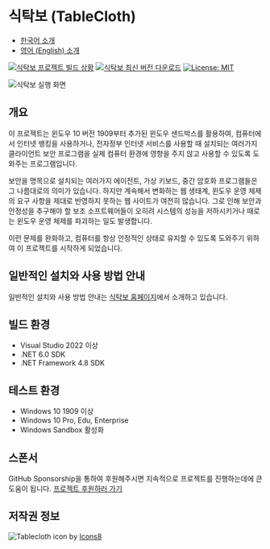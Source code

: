 # 식탁보 (TableCloth)

* [한국어 소개](README.md)
* [영어 (English) 소개](README.EN.md)

[![식탁보 프로젝트 빌드 상황](https://github.com/dotnetdev-kr/TableCloth/actions/workflows/publish-msi.yml/badge.svg)](https://github.com/yourtablecloth/TableCloth/actions)
[![식탁보 최신 버전 다운로드](https://img.shields.io/github/v/release/yourtablecloth/tablecloth)](https://github.com/yourtablecloth/TableCloth/releases)
[![License: MIT](https://img.shields.io/badge/License-MIT-yellow.svg)](LICENSE.txt)

![식탁보 실행 화면](docs/images/TableCloth.png)

## 개요

이 프로젝트는 윈도우 10 버전 1909부터 추가된 윈도우 샌드박스를 활용하여, 컴퓨터에서 인터넷 뱅킹을 사용하거나, 전자정부 인터넷 서비스를 사용할 때 설치되는 여러가지 클라이언트 보안 프로그램을 실제 컴퓨터 환경에 영향을 주지 않고 사용할 수 있도록 도와주는 프로그램입니다.

보안을 명목으로 설치되는 여러가지 에이전트, 가상 키보드, 중간 암호화 프로그램들은 그 나름대로의 의미가 있습니다. 하지만 계속해서 변화하는 웹 생태계, 윈도우 운영 체제의 요구 사항을 제대로 반영하지 못하는 웹 사이트가 여전히 많습니다. 그로 인해 보안과 안정성을 추구해야 할 보조 소프트웨어들이 오히려 시스템의 성능을 저하시키거나 때로는 윈도우 운영 체제를 파괴하는 일도 발생합니다.

이런 문제를 완화하고, 컴퓨터를 항상 안정적인 상태로 유지할 수 있도록 도와주기 위하여 이 프로젝트를 시작하게 되었습니다.

## 일반적인 설치와 사용 방법 안내

일반적인 설치와 사용 방법 안내는 [식탁보 홈페이지](https://yourtablecloth.github.io)에서 소개하고 있습니다.

## 빌드 환경

* Visual Studio 2022 이상
* .NET 6.0 SDK
* .NET Framework 4.8 SDK

## 테스트 환경

* Windows 10 1909 이상
* Windows 10 Pro, Edu, Enterprise
* Windows Sandbox 활성화

## 스폰서

GitHub Sponsorship을 통하여 후원해주시면 지속적으로 프로젝트를 진행하는데에 큰 도움이 됩니다. [프로젝트 후원하러 가기](https://github.com/sponsors/yourtablecloth)

## 저작권 정보

![Tablecloth icon](https://img.icons8.com/color/96/000000/tablecloth.png) by [Icons8](https://icons8.com)
